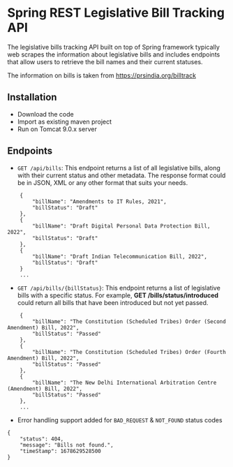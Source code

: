 # Spring REST Legislative Bill Tracking API

The legislative bills tracking API built on top of Spring framework typically web scrapes the information about legislative bills and includes endpoints that allow users to retrieve the bill names and their current statuses.

The information on bills is taken from https://prsindia.org/billtrack

## Installation
* Download the code
* Import as existing maven project
* Run on Tomcat 9.0.x server

## Endpoints

* `GET /api/bills`: This endpoint returns a list of all legislative bills, along with their current status and other metadata. The response format could be in JSON, XML or any other format that suits your needs. 

```
    {
        "billName": "Amendments to IT Rules, 2021",
        "billStatus": "Draft"
    },
    {
        "billName": "Draft Digital Personal Data Protection Bill, 2022",
        "billStatus": "Draft"
    },
    {
        "billName": "Draft Indian Telecommunication Bill, 2022",
        "billStatus": "Draft"
    }
    ...
```

* `GET /api/bills/{billStatus}`: This endpoint returns a list of legislative bills with a specific status. For example, **GET /bills/status/introduced** could return all bills that have been introduced but not yet passed.

```
    {
        "billName": "The Constitution (Scheduled Tribes) Order (Second Amendment) Bill, 2022",
        "billStatus": "Passed"
    },
    {
        "billName": "The Constitution (Scheduled Tribes) Order (Fourth Amendment) Bill, 2022",
        "billStatus": "Passed"
    },
    {
        "billName": "The New Delhi International Arbitration Centre (Amendment) Bill, 2022",
        "billStatus": "Passed"
    },
    ...
  ```
  
* Error handling support added for `BAD_REQUEST` & `NOT_FOUND` status codes

```
{
    "status": 404,
    "message": "Bills not found.",
    "timeStamp": 1678629528500
}
```
